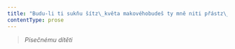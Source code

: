 ```yaml
---
title: "Budu-li ti sukňu šítz\_květa makovéhobudeš ty mně niti přástz\_dešča májového"
contentType: prose
---
```


<section>

> 

> _Písečnému dítěti_

</section>
